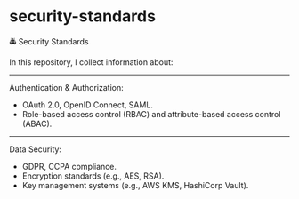 # security-standards
🚔 Security Standards

In this repository, I collect information about:

---

Authentication & Authorization:

- OAuth 2.0, OpenID Connect, SAML.
- Role-based access control (RBAC) and attribute-based access control (ABAC).

---

Data Security:

- GDPR, CCPA compliance.
- Encryption standards (e.g., AES, RSA).
- Key management systems (e.g., AWS KMS, HashiCorp Vault).
